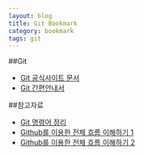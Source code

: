 ```yaml
---
layout: blog
title: Git Bookmark
category: bookmark
tags: git
---
```


##Git

- [Git 공식사이트 문서](https://git-scm.com/book/ko/v2)
- [Git 간편안내서](https://rogerdudler.github.io/git-guide/index.ko.html)

##참고자료
- [Git 명령어 정리](https://blog.outsider.ne.kr/572)
- [Github를 이용한 전체 흐름 이해하기 1](https://blog.outsider.ne.kr/865)
- [Github를 이용한 전체 흐름 이해하기 2](https://blog.outsider.ne.kr/866)
